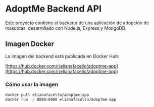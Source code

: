 # AdoptMe Backend API

Este proyecto contiene el backend de una aplicación de adopción de mascotas, desarrollado con Node.js, Express y MongoDB.

## Imagen Docker

La imagen del backend está publicada en Docker Hub:

[https://hub.docker.com/r/elianafacello/adoptme-app](https://hub.docker.com/r/elianafacello/adoptme-app)

### Cómo usar la imagen

```bash
docker pull elianafacello/adoptme-app
docker run -p 8080:8000 elianafacello/adoptme-app
